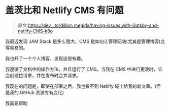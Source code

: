 # 盖茨比和 Netlify CMS 有问题

> 原文:[https://dev . to/dillion megida/having-issues with-Gatsby-and-netlify-CMS-k8o](https://dev.to/dillionmegida/having-issues-with-gatsby-and-netlify-cms-k8o)

我最近发现 JAM Stack 是多么强大，CMS 是如何让管理网站(尤其是管理博客)变得容易的。

我也开了一个个人博客，发现这很有趣。

我遵循了文档中的操作方法，并且运行了 CMS。当我在 CMS 中进行更改时，它会创建拉请求，并在发布时合并请求。

我现在的问题是，即使在部署之后，我也看不到 Netlify 域上给我的新文章。(但是我的 GitHub 资源库有变化)

我需要帮助